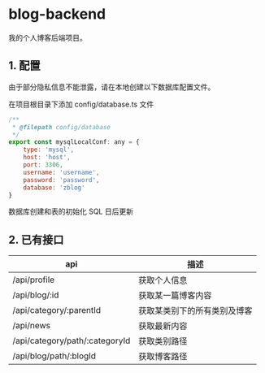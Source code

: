 # blog-backend
我的个人博客后端项目。

## 1. 配置
由于部分隐私信息不能泄露，请在本地创建以下数据库配置文件。

在项目根目录下添加 config/database.ts 文件
~~~javascript
/**
 * @filepath config/database
 */
export const mysqlLocalConf: any = {
    type: 'mysql',
    host: 'host',
    port: 3306,
    username: 'username',
    password: 'password',
    database: 'zblog'
}
~~~
数据库创建和表的初始化 SQL 日后更新

## 2. 已有接口

api | 描述 
---- | ---- 
/api/profile | 获取个人信息 
/api/blog/:id | 获取某一篇博客内容 
/api/category/:parentId  | 获取某类别下的所有类别及博客
/api/news  | 获取最新内容 
/api/category/path/:categoryId | 获取类别路径
/api/blog/path/:blogId | 获取博客路径

